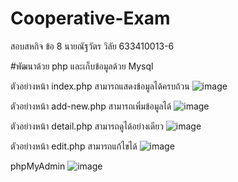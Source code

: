 # Cooperative-Exam
สอบสหกิจ ข้อ 8
นายณัฐวัตร วิลัย 633410013-6

#พัฒนาด้วย php และเก็บข้อมูลด้วย Mysql

ตัวอย่างหน้า index.php สามารถแสดงข้อมูลได้ครบถ้วน
![image](https://github.com/nattawatwi/Cooperative-Exam/assets/76519685/44839a8b-f6e0-4acb-aef2-56cc9ffc751e)

ตัวอย่างหน้า add-new.php สามารถเพิ่มข้อมูลได้
![image](https://github.com/nattawatwi/Cooperative-Exam/assets/76519685/aa08f7a4-1673-46a6-bda4-1d331bb81063)

ตัวอย่างหน้า detail.php สามารถดูได้อย่างเดียว
![image](https://github.com/nattawatwi/Cooperative-Exam/assets/76519685/a706d443-2999-43de-b075-fbad6ef6660e)

ตัวอย่างหน้า edit.php สามารถแก้ไขได้
![image](https://github.com/nattawatwi/Cooperative-Exam/assets/76519685/93f24ac1-4563-4dd5-8c79-b7a8df48aaa0)

phpMyAdmin
![image](https://github.com/nattawatwi/Cooperative-Exam/assets/76519685/720f358d-ebc8-44e2-b042-949f93bdf359)
